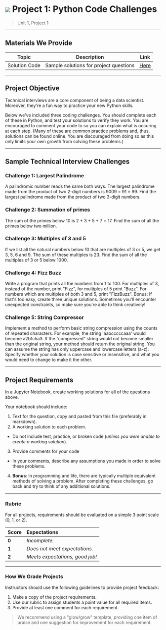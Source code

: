 # ![](https://ga-dash.s3.amazonaws.com/production/assets/logo-9f88ae6c9c3871690e33280fcf557f33.png) Project 1: Python Code Challenges

> Unit 1, Project 1

---

## Materials We Provide

| Topic | Description | Link |
| --- | --- | --- |
| Solution Code | Sample solutions for project questions | [Here](./Solution-Code/Project-1-CC-Solutions.ipynb) |

---

## Project Objective

Technical interviews are a core component of being a data scientist. Moreover, they're a fun way to practice your new Python skills.

Below we've included three coding challenges. You should complete each of these in Python, and test your solutions to verify they work. You are encouraged to comment your code to so you can explain what is occuring at each step. (Many of these are common practice problems and, thus, solutions can be found online. You are discouraged from doing so as this only limits your own growth from solving these problems.)

---

## Sample Technical Interview Challenges

### Challenge 1: Largest Palindrome
A palindromic number reads the same both ways. The largest palindrome made from the product of two 2-digit numbers is 9009 = 91 × 99. Find the largest palindrome made from the product of two 3-digit numbers.

### Challenge 2: Summation of primes
The sum of the primes below 10 is 2 + 3 + 5 + 7 = 17. Find the sum of all the primes below two million.

### Challenge 3: Multiples of 3 and 5
If we list all the natural numbers below 10 that are multiples of 3 or 5, we get 3, 5, 6 and 9. The sum of these multiples is 23. Find the sum of all the multiples of 3 or 5 below 1000.

### Challenge 4: Fizz Buzz
Write a program that prints all the numbers from 1 to 100. For multiples of 3, instead of the number, print "Fizz", for multiples of 5 print "Buzz". For numbers which are multiples of both 3 and 5, print "FizzBuzz". Bonus: If that's too easy, create three unique solutions. Sometimes you'll encounter unexpected constraints, so make sure you're able to think creatively!

### Challenge 5: String Compressor
Implement a method to perform basic string compression using the counts of repeated characters. For example, the string 'aabcccccaaa' would become a2b1c5a3. If the “compressed” string would not become smaller than the original string, your method should return the original string. You can assume the string has only uppercase and lowercase letters (a-z). Specify whether your solution is case sensitive or insensitive, and what you would need to change to make it the other.

---

## Project Requirements

In a Jupyter Notebook, create working solutions for all of the questions above.

Your notebook should include:

1. Text for the question, copy and pasted from this file (preferably in markdown).
2. A working solution to each problem.
  - Do not include test, practice, or broken code (*unless you were unable to create a working solution*).
3. Provide comments for your code
  - In your comments, describe any assumptions you made in order to solve these problems.

4. **Bonus**: In programming and life, there are typically multiple equivalent methods of solving a problem. After completing these challenges, go back and try to think of any additional solutions.

---

### Rubric

For all projects, requirements should be evaluated on a simple 3 point scale (0, 1, or 2). 

Score | Expectations
:--- | :---
**0** | _Incomplete._
**1** | _Does not meet expectations._
**2** | _Meets expectations, good job!_

---

### How We Grade Projects

Instructors should use the following guidelines to provide project feedback:

1. Make a copy of the project requirements.
2. Use our rubric to assign students a point value for all required items.
3. Provide at least one comment for each requirement.

> We recommend using a "glow/grow" template, providing one item of praise and one suggestion for improvement for each requirement.
